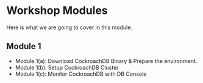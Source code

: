 # Workshop Modules

Here is what we are going to cover in this module.

## Module 1
- Module 1(a): Download CockroachDB Binary & Prepare the environment.  
- Module 1(b): Setup CockroachDB Cluster 
- Module 1(c): Monitor CockroachDB with DB Console